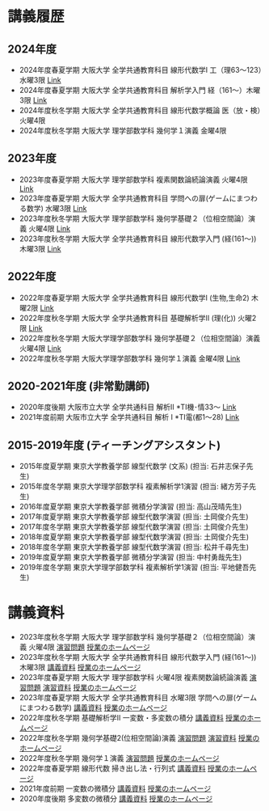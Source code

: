 
# **講義履歴**

## **2024年度**
- 2024年度春夏学期 大阪大学 全学共通教育科目 線形代数学I 	工（理63〜123）水曜3限 [Link](https://masataka123.github.io/2024_summer_linear_algebra/)
- 2024年度春夏学期 大阪大学 全学共通教育科目 解析学入門 経（161〜）木曜3限 [Link](https://masataka123.github.io/2024_summer_calculus/)
- 2024年度秋冬学期 大阪大学 全学共通教育科目 線形代数学概論 医（放・検）火曜4限
- 2024年度秋冬学期 大阪大学 理学部数学科 幾何学１演義 金曜4限

## **2023年度**
- 2023年度春夏学期 大阪大学 理学部数学科  複素関数論続論演義 火曜4限 [Link](https://masataka123.github.io/2023_summer_complex/)
- 2023年度春夏学期 大阪大学 全学共通教育科目 学問への扉(ゲームにまつわる数学) 水曜3限  [Link](https://masataka123.github.io/2023_summer_game/)
- 2023年度秋冬学期 大阪大学 理学部数学科 幾何学基礎２（位相空間論）演義 火曜4限 [Link](https://masataka123.github.io/2023_winter_generaltopology/)
- 2023年度秋冬学期 大阪大学 全学共通教育科目 線形代数学入門 (経(161〜)) 木曜3限 [Link](https://masataka123.github.io/2023_winter_linearalgebra/)


## **2022年度**
- 2022年度春夏学期 大阪大学 全学共通教育科目 線形代数学I (生物,生命2) 木曜2限 [Link](https://masataka123.github.io/2022_summer_LA/)
- 2022年度秋冬学期 大阪大学 全学共通教育科目 基礎解析学II (理(化)) 火曜2限 [Link](https://masataka123.github.io/2022_winter_int/)
- 2022年度秋冬学期 大阪大学理学部数学科 幾何学基礎２（位相空間論）演義 火曜4限 [Link](https://masataka123.github.io/2022_winter_generaltopology/)
- 2022年度秋冬学期 大阪大学理学部数学科 幾何学１演義  金曜4限  [Link](https://masataka123.github.io/2022_winter_stokes/)

## **2020-2021年度 (非常勤講師)**
- 2020年度後期 大阪市立大学  全学共通科目 解析Ⅱ *TⅠ機･情33～ [Link](https://github.com/masataka123/class/tree/master/2020_autumn)
- 2021年度前期 大阪市立大学  全学共通科目 解析 I *TⅠ電(都1～28) [Link](https://github.com/masataka123/2021_summer)

## **2015-2019年度 (ティーチングアシスタント)**
- 2015年度夏学期 東京大学教養学部 線型代数学 (文系) 
(担当: 石井志保子先生)
- 2015年度冬学期 東京大学理学部数学科 複素解析学1演習 
(担当: 緒方芳子先生)
- 2016年度夏学期 東京大学教養学部 微積分学演習
(担当: 高山茂晴先生)
- 2017年度夏学期 東京大学教養学部 線型代数学演習
(担当: 土岡俊介先生) 
- 2017年度冬学期 東京大学教養学部 線型代数学演習
(担当: 土岡俊介先生) 
- 2018年度夏学期 東京大学教養学部 線型代数学演習
(担当: 土岡俊介先生) 
- 2018年度冬学期 東京大学教養学部 線型代数学演習
(担当: 松井千尋先生) 
- 2019年度夏学期 東京大学教養学部 微積分学演習
(担当: 中村勇哉先生) 
- 2019年度冬学期 東京大学理学部数学科 複素解析学1演習
(担当: 平地健吾先生) 

# **講義資料**
- 2023年度秋冬学期 大阪大学 理学部数学科 幾何学基礎２（位相空間論）演義 火曜4限 [演習問題](https://masataka123.github.io/blog3/lecture/2023_集合と位相問題集.pdf) [授業のホームページ](https://masataka123.github.io/2023_winter_generaltopology/)
- 2023年度秋冬学期 大阪大学 全学共通教育科目 線形代数学入門 (経(161〜)) 木曜3限 [講義資料](https://masataka123.github.io/blog3/lecture/2023_線形代数.pdf) [授業のホームページ](https://masataka123.github.io/2023_winter_linearalgebra/)
- 2023年度春夏学期 大阪大学 理学部数学科 火曜4限 複素関数論続論演義 [演習問題](https://masataka123.github.io/blog3/lecture/2023_複素解析続論_演習問題.pdf) [演習資料](https://masataka123.github.io/blog3/lecture/2023_複素解析ノート.pdf) [授業のホームページ](https://masataka123.github.io/2023_summer_complex/)
- 2023年度春夏学期 大阪大学 全学共通教育科目 水曜3限 学問への扉(ゲームにまつわる数学)  [講義資料](https://masataka123.github.io/blog3/lecture/2023_学問の扉資料.pdf) [授業のホームページ](https://masataka123.github.io/2023_summer_game/)
- 2022年度秋冬学期 基礎解析学II 一変数・多変数の積分 [講義資料](https://masataka123.github.io/blog3/lecture/2022_一変数多変数積分.pdf) [授業のホームページ](https://masataka123.github.io/2022_winter_int/)
- 2022年度秋冬学期 幾何学基礎2(位相空間論)演義 [演習問題](https://masataka123.github.io/blog3/lecture/2022_集合と位相問題集.pdf) [演習資料](https://masataka123.github.io/blog3/lecture/2022_集合と位相まとめ.pdf) [授業のホームページ](https://masataka123.github.io/2022_winter_generaltopology/)
- 2022年度秋冬学期 幾何学１演義  [演習問題](https://masataka123.github.io/blog3/lecture/2022_幾何学1問題集.pdf)  [授業のホームページ](https://masataka123.github.io/2022_winter_stokes/)
- 2022年度春夏学期 線形代数 掃き出し法・行列式 [講義資料](https://masataka123.github.io/blog3/lecture/2022_線形代数掃き出し法.pdf) [授業のホームページ](https://masataka123.github.io/2022_summer_LA/)
- 2021年度前期 一変数の微積分 [講義資料](https://masataka123.github.io/blog3/lecture/2021_一変数の微分積分.pdf) [授業のホームページ](https://github.com/masataka123/2021_summer)
- 2020年度後期 多変数の微積分 [講義資料](https://masataka123.github.io/blog3/lecture/2020_多変数の微分積分.pdf) [授業のホームページ](https://github.com/masataka123/class/tree/master/2020_autumn)

